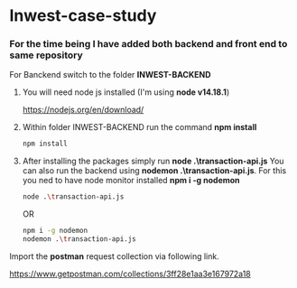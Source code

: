 # Inwest-case-study

### For the time being I have added both backend and front end to same repository

For Banckend switch to the folder **INWEST-BACKEND**

1. You will need node js installed (I'm using **node v14.18.1**)

     https://nodejs.org/en/download/

 2. Within folder INWEST-BACKEND run the command **npm install**
	```sh
	npm install
	```
 3. After installing the packages simply run **node .\transaction-api.js**
 You can also run the backend using **nodemon .\transaction-api.js**. For this you ned to have node monitor installed **npm i -g nodemon**
	```sh
	node .\transaction-api.js
	```
	OR
	```sh
	npm i -g nodemon
	nodemon .\transaction-api.js
	```
Import the **postman** request collection via following link.

https://www.getpostman.com/collections/3ff28e1aa3e167972a18

